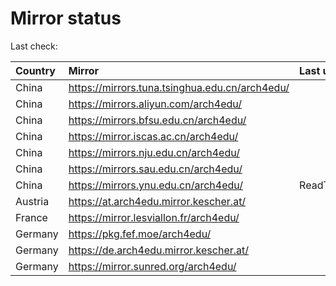 <script src="./time.js"></script>
# Mirror status
Last check: <script type="text/javascript">localize(1684200869.1976044);</script>

|Country|Mirror|Last update|
|:------|:-----|:----------|
|China|https://mirrors.tuna.tsinghua.edu.cn/arch4edu/|<script type="text/javascript">localize(1684175332);</script>|
|China|https://mirrors.aliyun.com/arch4edu/|<script type="text/javascript">localize(1684175332);</script>|
|China|https://mirrors.bfsu.edu.cn/arch4edu/|<script type="text/javascript">localize(1684132254);</script>|
|China|https://mirror.iscas.ac.cn/arch4edu/|<script type="text/javascript">localize(1684175332);</script>|
|China|https://mirrors.nju.edu.cn/arch4edu/|<script type="text/javascript">localize(1684088953);</script>|
|China|https://mirrors.sau.edu.cn/arch4edu/|<script type="text/javascript">localize(1673850842);</script>|
|China|https://mirrors.ynu.edu.cn/arch4edu/|ReadTimeout|
|Austria|https://at.arch4edu.mirror.kescher.at/|<script type="text/javascript">localize(1684175332);</script>|
|France|https://mirror.lesviallon.fr/arch4edu/|<script type="text/javascript">localize(1684132254);</script>|
|Germany|https://pkg.fef.moe/arch4edu/|<script type="text/javascript">localize(1684175332);</script>|
|Germany|https://de.arch4edu.mirror.kescher.at/|<script type="text/javascript">localize(1684175332);</script>|
|Germany|https://mirror.sunred.org/arch4edu/|<script type="text/javascript">localize(1684175332);</script>|

<script src="./tablefilter/tablefilter.js"></script>
<script src="./table.js"></script>